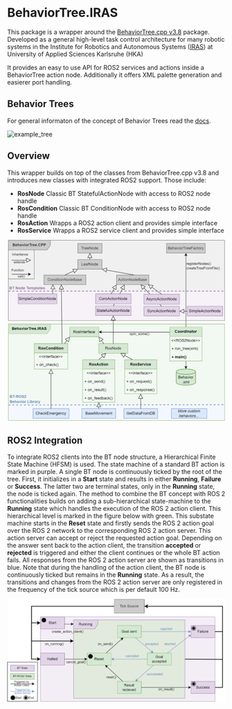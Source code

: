# BehaviorTree.IRAS

This package is a wrapper around the [BehaviorTree.cpp v3.8](https://www.behaviortree.dev/docs/3.8/intro) package. Developed as a general high-level task control architecture for many robotic systems in the Institute for Robotics and Autonomous Systems ([IRAS](https://www.h-ka.de/iras)) at University of Applied Sciences Karlsruhe (HKA)

It provides an easy to use API for ROS2 services and actions inside a BehaviorTree action node. Additionally it offers XML palette generation and easierer port handling.

## Behavior Trees

For general informaton of the concept of Behavior Trees read the [docs](https://www.behaviortree.dev/docs/3.8/intro).

![example_tree](https://d33wubrfki0l68.cloudfront.net/f8b2bac65168251a46ec25232f20db7961327ffc/88ad1/images/readthedocs.png)

## Overview
This wrapper builds on top of the classes from BehaviorTree.cpp v3.8 and introduces new classes with integrated ROS2 support. Those include:
- **RosNode** Classic BT StatefulActionNode with access to ROS2 node handle
- **RosCondition** Classic BT ConditionNode with access to ROS2 node handle
- **RosAction** Wrapps a ROS2 action client and provides simple interface
- **RosService** Wrapps a ROS2 service client and provides simple interface

![Class diagram of this package](docs/behaviortree.iras.png)

## ROS2 Integration

To integrate ROS2 clients into the BT node structure, a Hierarchical Finite State Machine (HFSM) is used. The state machine of a standard BT action is marked in purple. A single BT node is continuously ticked by the root of the tree. First, it initializes in a **Start** state and results in either **Running**, **Failure** or **Success**. The latter two are terminal states, only in the **Running** state, the node is ticked again. The method to combine the BT concept with ROS 2 functionalities builds on adding a sub-hierarchical state-machine to the **Running** state which handles the execution of the ROS 2 action client. This hierarchical level is marked in the figure below with green. This substate machine starts in the **Reset** state and firstly sends the ROS 2 action goal over the ROS 2 network to the corresponding ROS 2 action server. This action server can accept or reject the requested action goal. Depending on the answer sent back to the action client, the transition **accepted** or **rejected** is triggered and either the client continues or the whole BT action fails. All responses from the ROS 2 action server are shown as transitions in blue. Note that during the handling of the action client, the BT node is continuously ticked but remains in the **Running** state. As a result, the transitions and changes from the ROS 2 action server are only registered in the frequency of the tick source which is per default 100 Hz.

![Alt text](docs/action_state_machine.png)